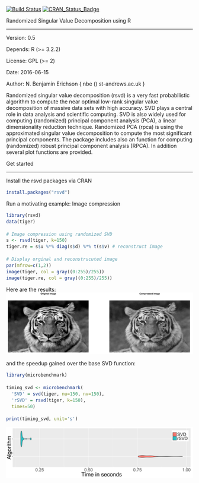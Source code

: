 [![Build Status](https://travis-ci.org/Benli11/rSVD.svg?branch=master)](https://travis-ci.org/Benli11/rSVD)
[![CRAN_Status_Badge](http://www.r-pkg.org/badges/version/rsvd)](http://cran.r-project.org/package=rsvd)

Randomized Singular Value Decomposition using R
***********************************************
Version: 0.5

Depends: R (>= 3.2.2)

License: GPL (>= 2)

Date: 2016-06-15

Author: N. Benjamin Erichson { nbe () st-andrews.ac.uk }

Randomized singular value decomposition (rsvd) is a very fast
probabilistic algorithm to compute the near optimal low-rank singular value
decomposition of massive data sets with high accuracy. SVD plays a central role
in data analysis and scientific computing. SVD is also widely used for computing
(randomized) principal component analysis (PCA), a linear dimensionality reduction technique.
Randomized PCA (rpca) is using the approximated singular value decomposition
to compute the most significant principal components. The package includes also an
function for computing (randomized) robust principal component analysis (RPCA).
In addition several plot functions are provided.


Get started
*************
Install the rsvd packages via CRAN
```R
install.packages("rsvd")
```

Run a motivating example: Image compression
```R
library(rsvd)
data(tiger)

# Image compression using randomized SVD
s <- rsvd(tiger, k=150)
tiger.re = s$u %*% diag(s$d) %*% t(s$v) # reconstruct image

# Display orginal and reconstrucuted image
par(mfrow=c(1,2))
image(tiger, col = gray((0:255)/255))
image(tiger.re, col = gray((0:255)/255))
```
Here are the results:
![tiger](https://raw.githubusercontent.com/Benli11/data/master/img/reTiger.png)

and the speedup gained over the base SVD function:

```R
library(microbenchmark)

timing_svd <- microbenchmark(
  'SVD' = svd(tiger, nu=150, nv=150),
  'rSVD' = rsvd(tiger, k=150),
  times=50)

print(timing_svd, unit='s')
```
![timing](https://raw.githubusercontent.com/Benli11/data/master/img/timeing.png)